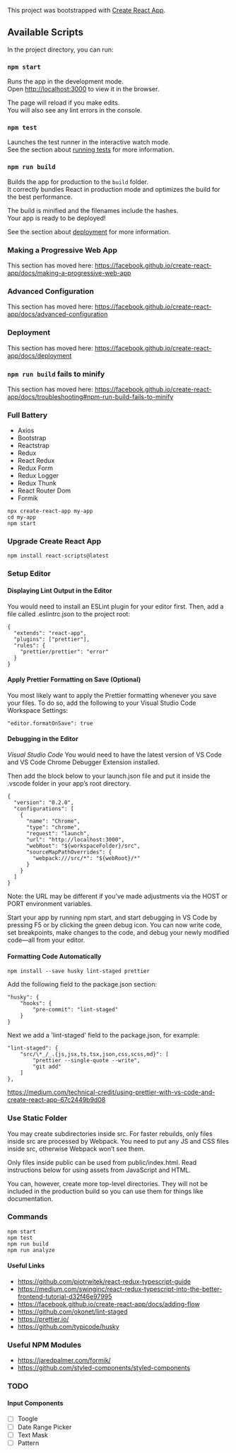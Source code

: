 This project was bootstrapped with [Create React App](https://github.com/facebook/create-react-app).

## Available Scripts

In the project directory, you can run:

### `npm start`

Runs the app in the development mode.<br>
Open [http://localhost:3000](http://localhost:3000) to view it in the browser.

The page will reload if you make edits.<br>
You will also see any lint errors in the console.

### `npm test`

Launches the test runner in the interactive watch mode.<br>
See the section about [running tests](https://facebook.github.io/create-react-app/docs/running-tests) for more information.

### `npm run build`

Builds the app for production to the `build` folder.<br>
It correctly bundles React in production mode and optimizes the build for the best performance.

The build is minified and the filenames include the hashes.<br>
Your app is ready to be deployed!

See the section about [deployment](https://facebook.github.io/create-react-app/docs/deployment) for more information.

### Making a Progressive Web App

This section has moved here: https://facebook.github.io/create-react-app/docs/making-a-progressive-web-app

### Advanced Configuration

This section has moved here: https://facebook.github.io/create-react-app/docs/advanced-configuration

### Deployment

This section has moved here: https://facebook.github.io/create-react-app/docs/deployment

### `npm run build` fails to minify

This section has moved here: https://facebook.github.io/create-react-app/docs/troubleshooting#npm-run-build-fails-to-minify

### Full Battery

- Axios
- Bootstrap
- Reactstrap
- Redux
- React Redux
- Redux Form
- Redux Logger
- Redux Thunk
- React Router Dom
- Formik

```
npx create-react-app my-app
cd my-app
npm start
```

### Upgrade Create React App

```
npm install react-scripts@latest
```

### Setup Editor

#### Displaying Lint Output in the Editor

You would need to install an ESLint plugin for your editor first. Then, add a file called .eslintrc.json to the project root:

```
{
  "extends": "react-app",
  "plugins": ["prettier"],
  "rules": {
    "prettier/prettier": "error"
  }
}
```

#### Apply Prettier Formatting on Save (Optional)

You most likely want to apply the Prettier formatting whenever you save your files. To do so, add the following to your Visual Studio Code Workspace Settings:

```
"editor.formatOnSave": true
```

#### Debugging in the Editor

_Visual Studio Code_
You would need to have the latest version of VS Code and VS Code Chrome Debugger Extension installed.

Then add the block below to your launch.json file and put it inside the .vscode folder in your app’s root directory.

```
{
  "version": "0.2.0",
  "configurations": [
    {
      "name": "Chrome",
      "type": "chrome",
      "request": "launch",
      "url": "http://localhost:3000",
      "webRoot": "${workspaceFolder}/src",
      "sourceMapPathOverrides": {
        "webpack:///src/*": "${webRoot}/*"
      }
    }
  ]
}
```

Note: the URL may be different if you've made adjustments via the HOST or PORT environment variables.

Start your app by running npm start, and start debugging in VS Code by pressing F5 or by clicking the green debug icon. You can now write code, set breakpoints, make changes to the code, and debug your newly modified code—all from your editor.

#### Formatting Code Automatically

```
npm install --save husky lint-staged prettier
```

Add the following field to the package.json section:

```
"husky": {
    "hooks": {
        "pre-commit": "lint-staged"
    }
}
```

Next we add a 'lint-staged' field to the package.json, for example:

```
"lint-staged": {
    "src/\*_/_.{js,jsx,ts,tsx,json,css,scss,md}": [
        "prettier --single-quote --write",
        "git add"
    ]
},
```

https://medium.com/technical-credit/using-prettier-with-vs-code-and-create-react-app-67c2449b9d08

### Use Static Folder

You may create subdirectories inside src. For faster rebuilds, only files inside src are processed by Webpack. You need to put any JS and CSS files inside src, otherwise Webpack won’t see them.

Only files inside public can be used from public/index.html. Read instructions below for using assets from JavaScript and HTML.

You can, however, create more top-level directories. They will not be included in the production build so you can use them for things like documentation.

### Commands

```
npm start
npm test
npm run build
npm run analyze
```

#### Useful Links

- https://github.com/piotrwitek/react-redux-typescript-guide
- https://medium.com/swinginc/react-redux-typescript-into-the-better-frontend-tutorial-d32f46e97995
- https://facebook.github.io/create-react-app/docs/adding-flow
- https://github.com/okonet/lint-staged
- https://prettier.io/
- https://github.com/typicode/husky

### Useful NPM Modules

- https://jaredpalmer.com/formik/
- https://github.com/styled-components/styled-components


### TODO

#### Input Components
- [ ] Toogle
- [ ] Date Range Picker
- [ ] Text Mask
- [ ] Pattern